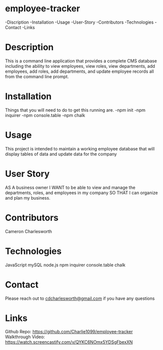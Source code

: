 # employee-tracker
-Discription 
-Installation 
-Usage
-User-Story
-Contributors
-Technologies
-Contact
-Links

# Description
This is a command line application that provides a complete CMS database including the ability to view employees, view roles, view departments, add employees, add roles, add departments, and update employee records all from the command line prompt.

# Installation
Things that you will need to do to get this running are.
-npm init
-npm inquirer
-npm console.table
-npm chalk
# Usage 
This project is intended to maintain a working employee database that will display tables of data and update data for the company

# User Story
AS A business owner
I WANT to be able to view and manage the departments, roles, and employees in my company
SO THAT I can organize and plan my business.

# Contributors
Cameron Charlesworth

# Technologies
JavaScript
mySQL
node.js
npm
inquirer
console.table
chalk

# Contact
Please reach out to cdcharlesworth@gmail.com if you have any questions

# Links
Github Repo: https://github.com/Charlie1099/employee-tracker
Walkthrough Video: https://watch.screencastify.com/v/QYKC6NOmx5YDSgFbexXN
